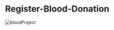# Register-Blood-Donation

![bloodProject](https://user-images.githubusercontent.com/45567489/103419832-face5000-4b94-11eb-91c5-36b202b052a6.PNG)
